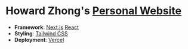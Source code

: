 # Howard Zhong's [Personal Website](https://howardzhong.vercel.app/)

- **Framework**: [Next.js](https://nextjs.org/) [React](https://reactjs.org/)
- **Styling**: [Tailwind CSS](https://tailwindcss.com/)
- **Deployment**: [Vercel](https://vercel.com)

